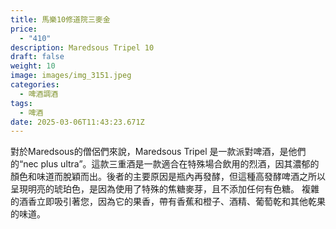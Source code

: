 ```yaml
---
title: 馬樂10修道院三麥金
price:
  - "410"
description: Maredsous Tripel 10
draft: false
weight: 10
image: images/img_3151.jpeg
categories:
  - 啤酒調酒
tags:
  - 啤酒
date: 2025-03-06T11:43:23.671Z
---
```

對於Maredsous的僧侶們來說，Maredsous Tripel 是一款派對啤酒，是他們的“nec plus ultra”。這款三重酒是一款適合在特殊場合飲用的烈酒，因其濃郁的顏色和味道而脫穎而出。後者的主要原因是瓶內再發酵，但這種高發酵啤酒之所以呈現明亮的琥珀色，是因為使用了特殊的焦糖麥芽，且不添加任何有色糖。  複雜的酒香立即吸引著您，因為它的果香，帶有香蕉和橙子、酒精、葡萄乾和其他乾果的味道。